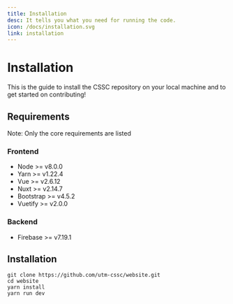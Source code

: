 ```yaml
---
title: Installation
desc: It tells you what you need for running the code.
icon: /docs/installation.svg
link: installation
---
```


# Installation

This is the guide to install the CSSC repository on your local machine and to
get started on contributing!

## Requirements

Note: Only the core requirements are listed

### Frontend

- Node >= v8.0.0
- Yarn >= v1.22.4
- Vue >= v2.6.12
- Nuxt >= v2.14.7
- Bootstrap >= v4.5.2
- Vuetify >= v2.0.0

### Backend

- Firebase >= v7.19.1

## Installation

```
git clone https://github.com/utm-cssc/website.git
cd website
yarn install
yarn run dev
```
